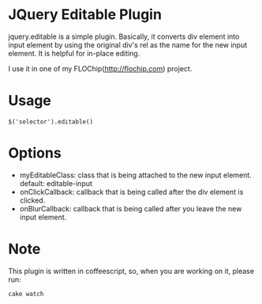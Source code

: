 JQuery Editable Plugin
======================

jquery.editable is a simple plugin. Basically, it converts div element
into input element by using the original div's rel as the name for the
new input element. It is helpful for in-place editing.

I use it in one of my FLOChip(http://flochip.com) project.

Usage
=====

    $('selector').editable()

Options
=======

- myEditableClass: class that is being attached to the new input element.
  default: editable-input
- onClickCallback: callback that is being called after the div element
  is clicked.
- onBlurCallback: callback that is being called after you leave the new
  input element.


Note
====

This plugin is written in coffeescript, so, when you are working on it,
please run:

    cake watch
